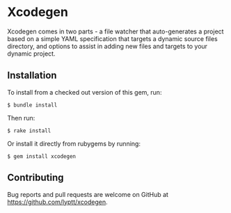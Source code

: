 # Xcodegen


Xcodegen comes in two parts - a file watcher that auto-generates
a project based on a simple YAML specification that targets a
dynamic source files directory, and options to assist in adding
new files and targets to your dynamic project.

## Installation

To install from a checked out version of this gem, run:

    $ bundle install

Then run:

    $ rake install
    
Or install it directly from rubygems by running:

    $ gem install xcodegen

## Contributing

Bug reports and pull requests are welcome on GitHub at https://github.com/lyptt/xcodegen.